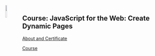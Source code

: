 <img align="left" width="10%" src='' />

## Course: JavaScript for the Web: Create Dynamic Pages

[About and Certificate]()

[Course](https://cursos.alura.com.br/course/javascript-web-paginas-dinamicas)